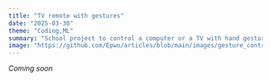 ```yaml
---
title: "TV remote with gestures"
date: "2025-03-30"
theme: "Coding,ML"
summary: "School project to control a computer or a TV with hand gestures"
image: "https://github.com/Epwo/articles/blob/main/images/gesture_control/gesture_control_header.png?raw=true"
---
```


*Coming soon*